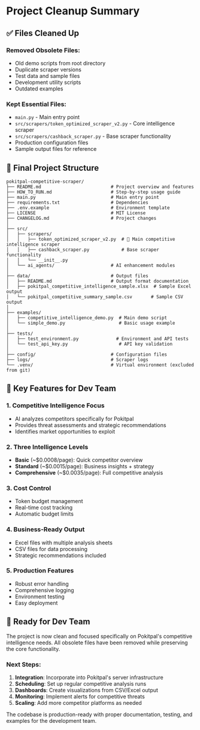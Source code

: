 # Project Cleanup Summary

## ✅ Files Cleaned Up

### Removed Obsolete Files:
- Old demo scripts from root directory
- Duplicate scraper versions
- Test data and sample files  
- Development utility scripts
- Outdated examples

### Kept Essential Files:
- `main.py` - Main entry point
- `src/scrapers/token_optimized_scraper_v2.py` - Core intelligence scraper
- `src/scrapers/cashback_scraper.py` - Base scraper functionality
- Production configuration files
- Sample output files for reference

## 📁 Final Project Structure

```
pokitpal-competitive-scraper/
├── README.md                          # Project overview and features
├── HOW_TO_RUN.md                      # Step-by-step usage guide
├── main.py                            # Main entry point
├── requirements.txt                   # Dependencies
├── .env.example                       # Environment template
├── LICENSE                            # MIT License
├── CHANGELOG.md                       # Project changes
│
├── src/
│   ├── scrapers/
│   │   ├── token_optimized_scraper_v2.py  # 🎯 Main competitive intelligence scraper
│   │   ├── cashback_scraper.py            # Base scraper functionality
│   │   └── __init__.py
│   └── ai_agents/                     # AI enhancement modules
│
├── data/                              # Output files
│   ├── README.md                      # Output format documentation
│   ├── pokitpal_competitive_intelligence_sample.xlsx  # Sample Excel output
│   └── pokitpal_competitive_summary_sample.csv       # Sample CSV output
│
├── examples/
│   ├── competitive_intelligence_demo.py  # Main demo script
│   └── simple_demo.py                    # Basic usage example
│
├── tests/
│   ├── test_environment.py              # Environment and API tests
│   └── test_api_key.py                   # API key validation
│
├── config/                            # Configuration files
├── logs/                              # Scraper logs
└── .venv/                             # Virtual environment (excluded from git)
```

## 🎯 Key Features for Dev Team

### 1. Competitive Intelligence Focus
- AI analyzes competitors specifically for Pokitpal
- Provides threat assessments and strategic recommendations
- Identifies market opportunities to exploit

### 2. Three Intelligence Levels
- **Basic** (~$0.0008/page): Quick competitor overview
- **Standard** (~$0.0015/page): Business insights + strategy
- **Comprehensive** (~$0.0035/page): Full competitive analysis

### 3. Cost Control
- Token budget management
- Real-time cost tracking  
- Automatic budget limits

### 4. Business-Ready Output
- Excel files with multiple analysis sheets
- CSV files for data processing
- Strategic recommendations included

### 5. Production Features
- Robust error handling
- Comprehensive logging
- Environment testing
- Easy deployment

## 🚀 Ready for Dev Team

The project is now clean and focused specifically on Pokitpal's competitive intelligence needs. All obsolete files have been removed while preserving the core functionality.

### Next Steps:
1. **Integration**: Incorporate into Pokitpal's server infrastructure
2. **Scheduling**: Set up regular competitive analysis runs
3. **Dashboards**: Create visualizations from CSV/Excel output
4. **Monitoring**: Implement alerts for competitive threats
5. **Scaling**: Add more competitor platforms as needed

The codebase is production-ready with proper documentation, testing, and examples for the development team.
